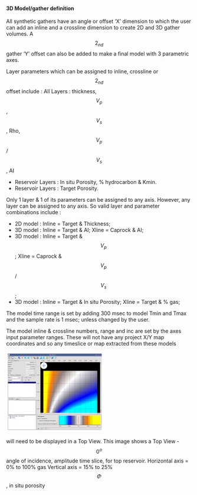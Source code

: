 #### 3D Model/gather definition

All synthetic gathers have an angle or offset ‘X’ dimension to which the user can add an inline and a crossline dimension to create 2D and 3D gather volumes. A $$2_{nd}$$ gather ‘Y’ offset can also be added to make a final model with 3 parametric axes. 

Layer parameters which can be assigned to inline, crossline or $$2_{nd}$$ offset include :  All Layers : thickness,  $$V_p$$, $$V_s$$, Rho, $$V_p$$/$$V_s$$, AI

* Reservoir Layers : In situ Porosity, % hydrocarbon & Kmin.
* Reservoir Layers : Target Porosity.


Only 1 layer & 1 of its parameters can be assigned to any axis. However, any layer can be assigned to any axis. So valid layer and parameter combinations include :

* 2D model :  Inline = Target &  Thickness; 
* 3D model :  Inline = Target &  AI;  Xline = Caprock &  AI;
* 3D model :  Inline = Target &  $$V_p$$;  Xline = Caprock &  $$V_p$$/$$V_s$$;
* 3D model :  Inline = Target &  In situ Porosity; Xline = Target &  % gas;


The model time range is set by adding 300 msec to model Tmin and Tmax and the sample rate is 1 msec; unless changed by the user.

The model inline & crossline numbers, range and inc are set by the axes input parameter ranges. These will not have any project X/Y map coordinates and so any timeslice or map 	extracted from these models 

![](/assets/025_Interpretation.PNG)

will need to be displayed in a Top View.
This image shows a Top View  -   $$0^o$$ angle of incidence, amplitude time slice, for top reservoir.
Horizontal axis = 0% to 100% gas
Vertical axis = 15% to 25% $$\Phi$$, in situ porosity


